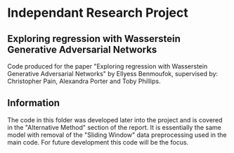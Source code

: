 # Independant Research Project
## Exploring regression with Wasserstein Generative Adversarial Networks

Code produced for the paper "Exploring regression with Wasserstein Generative Adversarial Networks" by Ellyess Benmoufok, supervised by: Christopher Pain, Alexandra Porter and Toby Phillips.

## Information
The code in this folder was developed later into the project and is covered in the "Alternative Method" section of the report. It is essentially the same model with removal of the "Sliding Window" data preprocessing used in the main code. For future development this code will be the focus.

